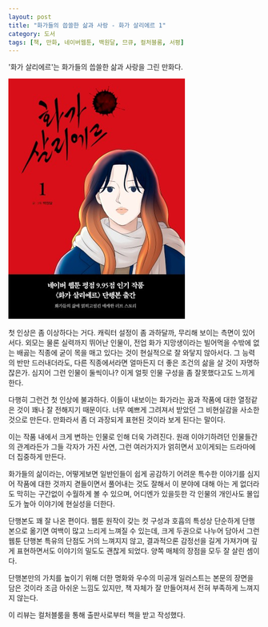 ```yaml
---
layout: post
title: "화가들의 씁쓸한 삶과 사랑 - 화가 살리에르 1"
category: 도서
tags: [책, 만화, 네이버웹툰, 백원달, 므큐, 컬처블룸, 서평]
---
```


'화가 살리에르'는
화가들의 씁쓸한 삶과 사랑을 그린 만화다.

![표지](/images/comic/painter-salieri-1-comic-book.jpg)

첫 인상은 좀 이상하다는 거다.
캐릭터 설정이 좀 과하달까, 무리해 보이는 측면이 있어서다.
외모는 물론 실력까지 뛰어난 인물이,
전업 화가 지망생이라는 빌어먹을 수밖에 없는 배곯는 직종에 굳이 목을 매고 있다는 것이
현실적으로 잘 와닿지 않아서다.
그 능력의 반만 드러내더라도, 다른 직종에서라면 얼마든지 더 좋은 조건의 삶을 살 것이 자명하잖은가.
심지어 그런 인물이 둘씩이나?
이게 얼핏 인물 구성을 좀 잘못했다고도 느끼게 한다.

다행히 그런건 첫 인상에 불과하다.
이들이 내보이는 화가라는 꿈과 작품에 대한 열정같은 것이 꽤나 잘 전해지기 때문이다.
너무 예쁘게 그려져서 받았던 그 비현실감을 사소한 것으로 만든다.
만화라서 좀 더 과장되게 표현된 것이라 보게 된다는 말이다.

이는 작품 내에서 크게 변하는 인물로 인해 더욱 가려진다.
원래 이야기하려던 인물들간의 관계라든가
그들 각자가 가진 사연,
그런 여러가지가 얽히면서 꼬이게되는 드라마에 더 집중하게 만든다.

화가들의 삶이라는, 어떻게보면 일반인들이 쉽게 공감하기 어려운 특수한 이야기를
심지어 작품에 대한 것까지 겯들이면서 풀어내는 것도 잘해서
이 분야에 대해 아는 게 없더라도 막히는 구간없이 수월하게 볼 수 있으며,
어디엔가 있을듯한 각 인물의 개인사도 몰입도가 높아 이야기에 현실성을 더한다.

단행본도 꽤 잘 나온 편이다.
웹툰 원작이 갖는 컷 구성과 호흡의 특성상 단순하게 단행본으로 옮기면 여백이 많고 느리게 느껴질 수 있는데,
크게 두권으로 나누어 담아서 그런 웹툰 단행본 특유의 단점도 거의 느껴지지 않고,
결과적으론 감정선을 길게 가져가며 깊게 표현하면서도 이야기의 밀도도 괜찮게 되었다.
양쪽 매체의 장점을 모두 잘 살린 셈이다.

단행본만의 가치를 높이기 위해 더한 명화와 우수의 미공개 일러스트는
본문의 장면을 담은 것이라 조금 아쉬운 느낌도 있지만,
책 자체가 잘 만들어져서 전혀 부족하게 느껴지지 않는다.



<div class="im im-info">
이 리뷰는 컬처블룸을 통해 출판사로부터 책을 받고 작성했다.
</div>
